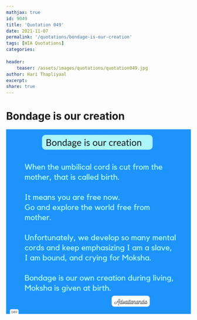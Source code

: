 ```yaml
---
mathjax: true
id: 9049
title: 'Quotation 049'
date: 2021-11-07
permalink: '/quotations/bondage-is-our-creation'
tags: [WIA Quotations] 
categories: 

header:
    teaser: /assets/images/quotations/quotation049.jpg
author: Hari Thapliyaal 
excerpt:
share: true 
---
```


# Bondage is our creation

![Bondage is our creation](/assets/images/quotations/quotation049.jpg)
